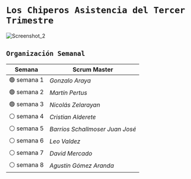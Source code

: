 # `Los Chiperos Asistencia del Tercer Trimestre`
![Screenshot_2](https://user-images.githubusercontent.com/96781254/235001574-38061c46-6f71-4658-acd1-c1fa5bdad35b.jpg)


## `Organización Semanal`

| **Semana** | **Scrum Master** |
| ---- | ---- |
| 🟢 semana 1 | *Gonzalo Araya* |
| 🟢 semana 2 | *Martín Pertus* |
| 🟢 semana 3 | *Nicolás Zelarayan* |
| ⚪ semana 4 | *Cristian Alderete* |
| ⚪ semana 5 | *Barrios Schallmoser Juan José* |
| ⚪ semana 6 | *Leo Valdez* |
| ⚪ semana 7 | *David Mercado* |
| ⚪ semana 8 | *Agustin Gómez Aranda* |
